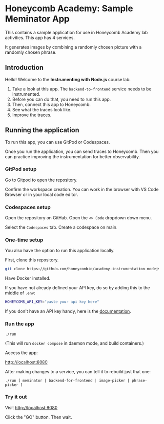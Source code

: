 
# Honeycomb Academy: Sample Meminator App

This contains a sample application for use in Honeycomb Academy lab activities. This app has 4 services.  

It generates images by combining a randomly chosen picture with a randomly chosen phrase.

## Introduction

Hello! Welcome to the **Instrumenting with Node.js** course lab.

1. Take a look at this app. The `backend-to-frontend` service needs to be instrumented.
2. Before you can do that, you need to run this app. 
3. Then, connect this app to Honeycomb.
4. See what the traces look like.
5. Improve the traces.


## Running the application

To run this app, you can use GitPod or Codespaces.

Once you run the application, you can send traces to Honeycomb. Then you can practice improving the instrumentation for better observability. 


### GitPod setup

Go to [Gitpod](https://honeycombio-academyinst-i0cuptb35ss.ws-us110.gitpod.io/) to open the repository.

Confirm the workspace creation. You can work in the browser with VS Code Browser or in your local code editor.


### Codespaces setup

Open the repository on GitHub. Open the `<> Code` dropdown down menu. 

Select the `Codespaces` tab. Create a codespace on main. 


### One-time setup

You also have the option to run this application locally. 

First, clone this repository.

```bash
git clone https://github.com/honeycombio/academy-instrumentation-nodejs
```

Have Docker installed.

If you have not already defined your API key, do so by adding this to the middle of `.env`:

```bash
HONEYCOMB_API_KEY="paste your api key here"
```

If you don't have an API key handy, here is the [documentation](https://docs.honeycomb.io/get-started/configure/environments/manage-api-keys/#create-api-key).


### Run the app

`./run`

(This will run `docker compose` in daemon mode, and build containers.)

Access the app:

[http://localhost:8080]()

After making changes to a service, you can tell it to rebuild just that one:

`./run [ meminator | backend-for-frontend | image-picker | phrase-picker ]`

### Try it out

Visit [http://localhost:8080]()

Click the "GO" button. Then wait.